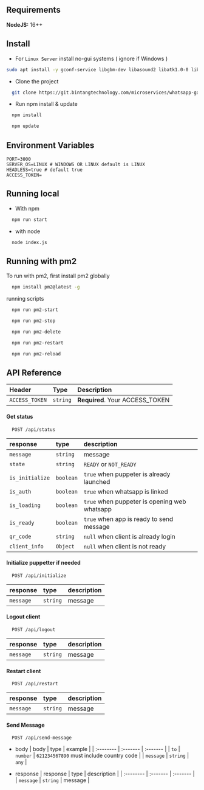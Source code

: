 
## Requirements

**NodeJS:** 16++

## Install
- For ``Linux Server`` install no-gui systems ( ignore if Windows )
```bash
sudo apt install -y gconf-service libgbm-dev libasound2 libatk1.0-0 libc6 libcairo2 libcups2 libdbus-1-3 libexpat1 libfontconfig1 libgcc1 libgconf-2-4 libgdk-pixbuf2.0-0 libglib2.0-0 libgtk-3-0 libnspr4 libpango-1.0-0 libpangocairo-1.0-0 libstdc++6 libx11-6 libx11-xcb1 libxcb1 libxcomposite1 libxcursor1 libxdamage1 libxext6 libxfixes3 libxi6 libxrandr2 libxrender1 libxss1 libxtst6 ca-certificates fonts-liberation libappindicator1 libnss3 lsb-release xdg-utils wget
```
- Clone the project

```bash
  git clone https://git.bintangtechnology.com/microservices/whatsapp-gateway.git
```

- Run npm install & update
```bash
  npm install
```
```bash
  npm update
```

## Environment Variables
```
PORT=3000
SERVER_OS=LINUX # WINDOWS OR LINUX default is LINUX
HEADLESS=true # default true
ACCESS_TOKEN=
```

## Running local
- With npm

```bash
  npm run start
```
- with node
```bash
  node index.js
```

## Running with pm2
To run with pm2, first install pm2 globally

```bash
  npm install pm2@latest -g
```
running scripts
```bash
  npm run pm2-start
```
```bash
  npm run pm2-stop
```
```bash
  npm run pm2-delete
```
```bash
  npm run pm2-restart
```
```bash
  npm run pm2-reload
```

## API Reference
| Header | Type     | Description                |
| :-------- | :------- | :------------------------- |
| `ACCESS_TOKEN` | `string` | **Required**. Your ACCESS_TOKEN |

#### Get status
```http
  POST /api/status
```
| response | type     | description |
| :-------- | :------- | :------- |
| `message`      | `string` | message |
| `state`      | `string` | `READY` or `NOT_READY`  |
| `is_initialize`      | `boolean` | `true` when puppeter is already launched |
| `is_auth`      | `boolean` | `true` when whatsapp is linked |
| `is_loading`      | `boolean` | `true` when puppeter is opening web whatsapp |
| `is_ready`      | `boolean` | `true` when app is ready to send message |
| `qr_code`      | `string` | `null` when client is already login  |
| `client_info`      | `Object` | `null` when client is not ready |

#### Initialize puppetter if needed
```http
  POST /api/initialize
```
| response | type     | description |
| :-------- | :------- | :------- |
| `message`      | `string` | message |

#### Logout client
```http
  POST /api/logout
```
| response | type     | description |
| :-------- | :------- | :------- |
| `message`      | `string` | message |

#### Restart client
```http
  POST /api/restart
```
| response | type     | description |
| :-------- | :------- | :------- |
| `message`      | `string` | message |

#### Send Message
```http
  POST /api/send-message
```
- body
| body | type     | example |
| :-------- | :------- | :------- |
| `to`      | `number` | `621234567890` must include country code  |
| `message` | `string` | `any` |

- response
| response | type     | description |
| :-------- | :------- | :------- |
| `message`      | `string` | message |